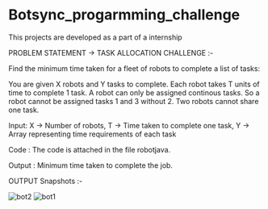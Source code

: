 # Botsync_progarmming_challenge
This projects are developed as a part of a internship

PROBLEM STATEMENT ->
TASK ALLOCATION CHALLENGE :-

Find the minimum time taken for a fleet of robots to complete a list of tasks:

You are given X robots and Y tasks to complete. Each robot takes T units of time to complete 1 task. A robot can only be assigned continous
tasks. So a robot cannot be assigned tasks 1 and 3 without 2. Two robots cannot share one task.

Input:
X -> Number of robots,
T -> Time taken to complete one task,
Y -> Array representing time requirements of each task

Code : The code is attached in the file robotjava.

Output : Minimum time taken to complete the job.

OUTPUT Snapshots :-

![bot2](https://user-images.githubusercontent.com/47209023/55279042-d4351280-5339-11e9-9101-41966cdc7e9d.PNG)
![bot1](https://user-images.githubusercontent.com/47209023/55279043-d4cda900-5339-11e9-9cb2-86e1c12aefd5.PNG)

